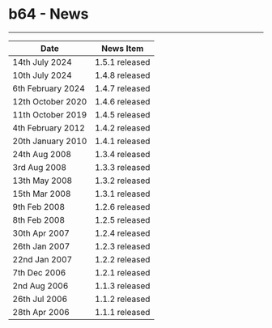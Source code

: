 # b64 - News


----


| Date                  | News Item          |
| --------------------- | ------------------ |
| 14th July 2024        | 1.5.1 released     |
| 10th July 2024        | 1.4.8 released     |
| 6th February 2024     | 1.4.7 released     |
| 12th October 2020     | 1.4.6 released     |
| 11th October 2019     | 1.4.5 released     |
| 4th February 2012     | 1.4.2 released     |
| 20th January 2010     | 1.4.1 released     |
| 24th Aug 2008         | 1.3.4 released     |
| 3rd Aug 2008          | 1.3.3 released     |
| 13th May 2008         | 1.3.2 released     |
| 15th Mar 2008         | 1.3.1 released     |
| 9th Feb 2008          | 1.2.6 released     |
| 8th Feb 2008          | 1.2.5 released     |
| 30th Apr 2007         | 1.2.4 released     |
| 26th Jan 2007         | 1.2.3 released     |
| 22nd Jan 2007         | 1.2.2 released     |
| 7th Dec 2006          | 1.2.1 released     |
| 2nd Aug 2006          | 1.1.3 released     |
| 26th Jul 2006         | 1.1.2 released     |
| 28th Apr 2006         | 1.1.1 released     |



<!-- ########################### end of file ########################### -->


